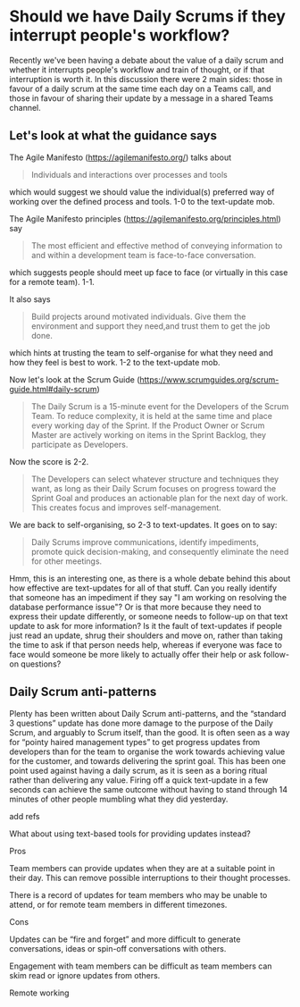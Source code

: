 # Should we have Daily Scrums if they interrupt people's workflow?

Recently we've been having a debate about the value of a daily scrum and whether it interrupts people's workflow and train of thought, or if that interruption is worth it. In this discussion there were 2 main sides: those in favour of a daily scrum at the same time each day on a Teams call, and those in favour of sharing their update by a message in a shared Teams channel.

## Let's look at what the guidance says

The Agile Manifesto (https://agilemanifesto.org/) talks about 

> Individuals and interactions over processes and tools

which would suggest we should value the individual(s) preferred way of working over the defined process and tools. 1-0 to the text-update mob.

The Agile Manifesto principles (https://agilemanifesto.org/principles.html) say 

> The most efficient and effective method of conveying information to and within a development team is face-to-face conversation.

which suggests people should meet up face to face (or virtually in this case for a remote team). 1-1.

It also says 

> Build projects around motivated individuals. Give them the environment and support they need,and trust them to get the job done.

which hints at trusting the team to self-organise for what they need and how they feel is best to work. 1-2 to the text-update mob.

Now let's look at the Scrum Guide (https://www.scrumguides.org/scrum-guide.html#daily-scrum)

> The Daily Scrum is a 15-minute event for the Developers of the Scrum Team. To reduce complexity, it is held at the same time and place every working day of the Sprint. If the Product Owner or Scrum Master are actively working on items in the Sprint Backlog, they participate as Developers.

Now the score is 2-2.

> The Developers can select whatever structure and techniques they want, as long as their Daily Scrum focuses on progress toward the Sprint Goal and produces an actionable plan for the next day of work. This creates focus and improves self-management.

We are back to self-organising, so 2-3 to text-updates. It goes on to say:

> Daily Scrums improve communications, identify impediments, promote quick decision-making, and consequently eliminate the need for other meetings.

Hmm, this is an interesting one, as there is a whole debate behind this about how effective are text-updates for all of that stuff. Can you really identify that someone has an impediment if they say "I am working on resolving the database performance issue"? Or is that more because they need to express their update differently, or someone needs to follow-up on that text update to ask for more information? Is it the fault of text-updates if people just read an update, shrug their shoulders and move on, rather than taking the time to ask if that person needs help, whereas if everyone was face to face would someone be more likely to actually offer their help or ask follow-on questions?

## Daily Scrum anti-patterns

Plenty has been written about Daily Scrum anti-patterns, and the “standard 3 questions” update has done more damage to the purpose of the Daily Scrum, and arguably to Scrum itself, than the good. It is often seen as a way for “pointy haired management types” to get progress updates from developers than for the team to organise the work towards achieving value for the customer, and towards delivering the sprint goal. This has been one point used against having a daily scrum, as it is seen as a boring ritual rather than delivering any value. Firing off a quick text-update in a few seconds can achieve the same outcome without having to stand through 14 minutes of other people mumbling what they did yesterday.



add refs

What about using text-based tools for providing updates instead?

Pros

Team members can provide updates when they are at a suitable point in their day. This can remove possible interruptions to their thought processes.

There is a record of updates for team members who may be unable to attend, or for remote team members in different timezones.

Cons

Updates can be “fire and forget” and more difficult to generate conversations, ideas or spin-off conversations with others.

Engagement with team members can be difficult as team members can skim read or ignore updates from others.

Remote working
